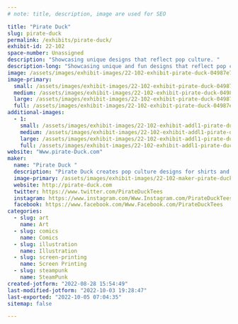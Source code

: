 ```yaml
---
# note: title, description, image are used for SEO

title: "Pirate Duck"
slug: pirate-duck
permalink: /exhibits/pirate-duck/
exhibit-id: 22-102
space-number: Unassigned
description: "Showcasing unique designs that reflect pop culture. "
description-long: "Showcasing unique and fun designs that reflect pop culture. The designs range from mashups to humor designs. Individuals can create there own garment that allows them to repress their inner nerdiness. "
image: /assets/images/exhibit-images/22-102-exhibit-pirate-duck-04987e7f-6d9c-4dfb-8aea-8586a73162c3-large.jpeg
image-primary: 
  small: /assets/images/exhibit-images/22-102-exhibit-pirate-duck-04987e7f-6d9c-4dfb-8aea-8586a73162c3-small.jpeg
  medium: /assets/images/exhibit-images/22-102-exhibit-pirate-duck-04987e7f-6d9c-4dfb-8aea-8586a73162c3-medium.jpeg
  large: /assets/images/exhibit-images/22-102-exhibit-pirate-duck-04987e7f-6d9c-4dfb-8aea-8586a73162c3-large.jpeg
  full: /assets/images/exhibit-images/22-102-exhibit-pirate-duck-04987e7f-6d9c-4dfb-8aea-8586a73162c3-full.jpeg
additional-images: 
  - 1:
    small: /assets/images/exhibit-images/22-102-exhibit-addl1-pirate-duck-97dd733b-ffc5-4f6d-a7a5-2168ae9aaf1a-small.jpeg
    medium: /assets/images/exhibit-images/22-102-exhibit-addl1-pirate-duck-97dd733b-ffc5-4f6d-a7a5-2168ae9aaf1a-medium.jpeg
    large: /assets/images/exhibit-images/22-102-exhibit-addl1-pirate-duck-97dd733b-ffc5-4f6d-a7a5-2168ae9aaf1a-large.jpeg
    full: /assets/images/exhibit-images/22-102-exhibit-addl1-pirate-duck-97dd733b-ffc5-4f6d-a7a5-2168ae9aaf1a-full.jpeg
website: "Www.pirate-Duck.com"
maker: 
  name: "Pirate Duck "
  description: "Pirate Duck creates pop culture designs for shirts and other garments. Our designs range from comics, sci-fi, and superheroes. We have also created a process for individuals to create their own custom garments on demand from our library of images. "
  image-primary: /assets/images/exhibit-images/22-102-maker-pirate-duck-6b358ae8-3aa3-4fcd-8afd-2f4462737ff7-medium.jpeg
  website: http://pirate-duck.com
  twitter: https://www.twitter.com/PirateDuckTees 
  instagram: https://www.instagram.com/Www.Instagram.com/PirateDuckTees 
  facebook: https://www.facebook.com/Www.Facebook.com/PirateDuckTees
categories: 
  - slug: art
    name: Art
  - slug: comics
    name: Comics
  - slug: illustration
    name: Illustration
  - slug: screen-printing
    name: Screen Printing
  - slug: steampunk
    name: SteamPunk
created-jotform: "2022-08-28 15:54:49"
last-modified-jotform: "2022-10-03 19:28:47"
last-exported: "2022-10-05 07:04:35"
sitemap: false

---
```

